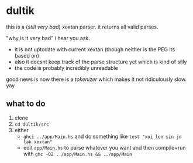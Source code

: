 # dultik

this is a (*still very bad*) xextan parser. it returns all valid parses.

"why is it very bad" i hear you ask.
- it is not uptodate with current xextan (though neither is the PEG its based on)
- also it doesnt keep track of the parse structure yet which is kind of silly
- the code is probably incredibly unreadable

good news is now there is a *tokenizer* which makes it not ridiculously slow. yay

## what to do

1. clone
2. `cd dultik/src`
3. either
   - `ghci ../app/Main.hs` and do something like `test "xoi len sin jo tak xextan"`
   - edit `app/Main.hs` to parse whatever you want and then compile+run with `ghc -O2 ../app/Main.hs && ../app/Main`
